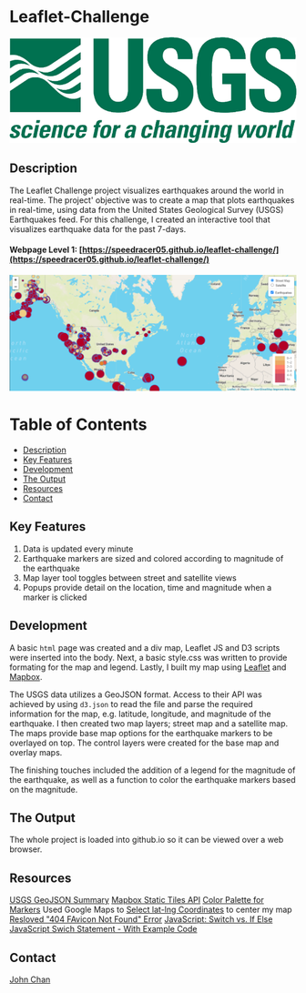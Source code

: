 # Leaflet-Challenge

![](https://github.com/speedracer05/leaflet-challenge/blob/main/Leaflet-Step-1/images/USGS_logo.png)
## Description
The Leaflet Challenge project visualizes earthquakes around the world in real-time. The project' objective was to create a map that plots earthquakes in real-time, using data from the United States Geological Survey (USGS) Earthquakes feed. For this challenge, I created an interactive tool that visualizes earthquake data for the past 7-days.  

#### Webpage Level 1: [https://speedracer05.github.io/leaflet-challenge/](https://speedracer05.github.io/leaflet-challenge/)

![](https://github.com/speedracer05/leaflet-challenge/blob/main/Leaflet-Step-1/images/global_map.png)

# Table of Contents
-   [Description](#description)
-   [Key Features](#key-features)
-   [Development](#development)
-   [The Output](#the-ouput)
-   [Resources](#resources)
-   [Contact](#contact)

## Key Features
1. Data is updated every minute
2. Earthquake markers are sized and colored according to magnitude of the earthquake
3. Map layer tool toggles between street and satellite views
4. Popups provide detail on the location, time and magnitude when a marker is clicked

## Development
A basic `html` page was created and a div map, Leaflet JS and D3 scripts were inserted into the body. Next, a basic style.css was written to provide formating for the map and legend. Lastly, I built my map using [Leaflet](https://leafletjs.com/) and [Mapbox](https://docs.mapbox.com/).  

The USGS data utilizes a GeoJSON format. Access to their API was achieved by using `d3.json` to read the file and parse the required information for the map, e.g. latitude, longitude, and magnitude of the earthquake. I then created two map layers; street map and a satellite map. The maps provide base map options for the earthquake markers to be overlayed on top. The control layers were created for the base map and overlay maps. 

The finishing touches included the addition of a legend for the magnitude of the earthquake, as well as a function to color the earthquake markers based on the magnitude.  

## The Output
The whole project is loaded into github.io so it can be viewed over a web browser.

## Resources
[USGS GeoJSON Summary](https://earthquake.usgs.gov/earthquakes/feed/v1.0/geojson.php)
[Mapbox Static Tiles API](https://docs.mapbox.com/api/maps/static-tiles/)
[Color Palette for Markers](https://www.schemecolor.com/red-sunset.php)
Used Google Maps to [Select lat-lng Coordinates](https://www.google.com/maps/) to center my map
[Resloved "404 FAvicon Not Found" Error](https://www.tutsandtips.com/web-design/how-to-fix-404-favicon-not-found-error/)
[JavaScript: Switch vs. If Else](https://medium.com/@michellekwong2/switch-vs-if-else-1d458e7b0711)
[JavaScript Swich Statement - With Example Code](https://www.freecodecamp.org/news/javascript-switch-statement-with-js-switch-case-example-code/)

## Contact
[John Chan](https://github.com/speedracer05)
